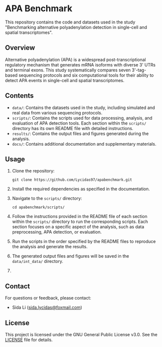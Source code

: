 # APA Benchmark

This repository contains the code and datasets used in the study "Benchmarking alternative polyadenylation detection in single-cell and spatial transcriptomes".

## Overview

Alternative polyadenylation (APA) is a widespread post-transcriptional regulatory mechanism that generates mRNA isoforms with diverse 3' UTRs and terminal exons. This study systematically compares seven 3'-tag-based sequencing protocols and six computational tools for their ability to detect APA events in single-cell and spatial transcriptomes.

## Contents

- `data/`: Contains the datasets used in the study, including simulated and real data from various sequencing protocols.
- `scripts/`: Contains the scripts used for data processing, analysis, and evaluation of APA detection tools. Each section within the `scripts/` directory has its own README file with detailed instructions.
- `results/`: Contains the output files and figures generated during the analysis.
- `docs/`: Contains additional documentation and supplementary materials.

## Usage

1. Clone the repository:
   ```
   git clone https://github.com/Lycidas97/apabenchmark.git
   ```

2. Install the required dependencies as specified in the documentation.

3. Navigate to the `scripts/` directory:
   ```
   cd apabenchmark/scripts/
   ```

4. Follow the instructions provided in the README file of each section within the `scripts/` directory to run the corresponding scripts. Each section focuses on a specific aspect of the analysis, such as data preprocessing, APA detection, or evaluation.

5. Run the scripts in the order specified by the README files to reproduce the analysis and generate the results.

6. The generated output files and figures will be saved in the `data/int_data/` directory.
7. 
## Contact

For questions or feedback, please contact:

- Sida Li (sida.lycidas@foxmail.com)

## License

This project is licensed under the GNU General Public License v3.0. See the [LICENSE](LICENSE) file for details.

